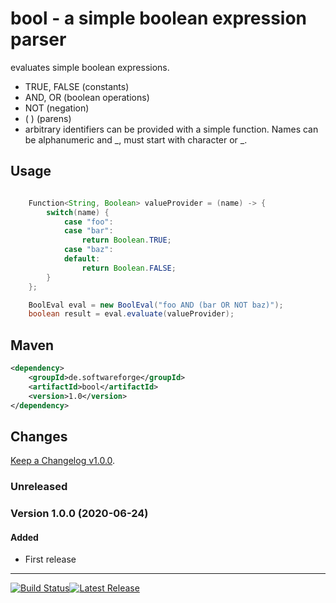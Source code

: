 # bool - a simple boolean expression parser

evaluates simple boolean expressions.

- TRUE, FALSE (constants)
- AND, OR (boolean operations)
- NOT (negation)
- ( ) (parens)
- arbitrary identifiers can be provided with a simple function. Names can be alphanumeric and _, must start with character or _.

## Usage

```java

    Function<String, Boolean> valueProvider = (name) -> {
        switch(name) {
            case "foo":
            case "bar":
                return Boolean.TRUE;
            case "baz":
            default:
                return Boolean.FALSE;
        }
    };

    BoolEval eval = new BoolEval("foo AND (bar OR NOT baz)");
    boolean result = eval.evaluate(valueProvider);
```

## Maven

```xml
<dependency>
    <groupId>de.softwareforge</groupId>
    <artifactId>bool</artifactId>
    <version>1.0</version>
</dependency>
```

## Changes

 [Keep a Changelog v1.0.0](http://keepachangelog.com/en/1.0.0/).

### Unreleased

### Version 1.0.0 (2020-06-24)

#### Added
* First release

----
[![Build Status](https://travis-ci.org/hgschmie/bool.svg?branch=master)](https://travis-ci.org/hgschmie/bool)[![Latest Release](https://maven-badges.herokuapp.com/maven-central/de.softwareforge/bool/badge.svg)](http://search.maven.org/#search%7Cgav%7C1%7Cg%3A%22de.softwareforge%22%20AND%20a%3A%22bool%22)

